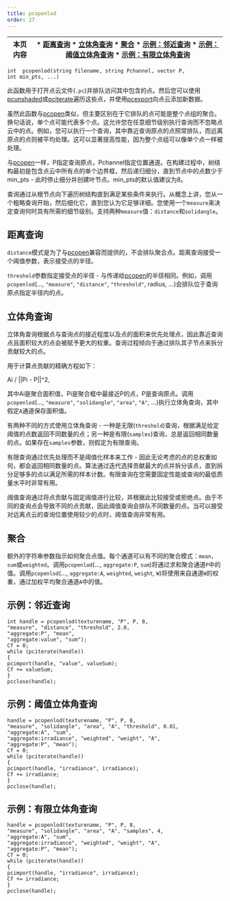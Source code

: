 ```yaml
---
title: pcopenlod
order: 27
---
```


| 本页内容 | * [距离查询](#distance-queries) * [立体角查询](#solid-angle-queries) * [聚合](#aggregation) * [示例：邻近查询](#example-proximity-query) * [示例：阈值立体角查询](#example-threshold-solid-angle-query) * [示例：有限立体角查询](#example-limited-solid-angle-query) |
| --- | --- |

`int  pcopenlod(string filename, string Pchannel, vector P, int min_pts, ...)`

此函数用于打开点云文件(`.pc`)并排队访问其中包含的点。然后您可以使用[pcunshaded](pcunshaded.html "迭代读写通道中尚未写入任何数据的点")或[pciterate](pciterate.html "用于迭代pcopen查询中找到的所有点")遍历这些点，并使用[pcexport](pcexport.html "在pciterate或pcunshaded循环中向点云写入数据")向点云添加新数据。

虽然此函数与[pcopen](pcopen.html "返回点云文件的句柄")类似，但主要区别在于它排队的点可能是整个点组的聚合。换句话说，单个点可能代表多个点。这允许您在任意细节级别执行查询而不忽略点云中的点。例如，您可以执行一个查询，其中靠近查询原点的点照常排队，而远离原点的点则被平均处理。这可以显著提高性能，因为整个点组可以像单个点一样被处理。

与[pcopen](pcopen.html "返回点云文件的句柄")一样，P指定查询原点，Pchannel指定位置通道。在构建过程中，树结构最初是包含点云中所有点的单个边界框，然后递归细分，直到节点中的点数少于min_pts - 此时停止细分并创建叶节点。min_pts的默认值建议为8。

查询通过从根节点向下遍历树结构直到满足某些条件来执行。从概念上讲，您从一个粗略查询开始，然后细化它，直到您认为它足够详细。您使用一个`measure`来决定查询何时具有所需的细节级别。支持两种`measure`值：`distance`和`solidangle`。

## 距离查询

`distance`模式是为了与[pcopen](pcopen.html "返回点云文件的句柄")兼容而提供的，不会排队聚合点。距离查询接受一个阈值参数，表示接受点的半径。

`threshold`参数指定接受点的半径 - 与传递给[pcopen](pcopen.html "返回点云文件的句柄")的半径相同。例如，调用`pcopenlod`(…, `"measure"`, `"distance"`, `"threshold"`, radius, …)会排队位于查询原点指定半径内的点。

## 立体角查询

立体角查询根据点与查询点的接近程度以及点的面积来优先处理点，因此靠近查询点且面积较大的点会被赋予更大的权重。查询过程倾向于通过排队其子节点来拆分贡献较大的点。

用于计算点贡献的精确方程如下：

Ai / ||Pi - P||^2,

其中Ai是聚合面积值，Pi是聚合框中最接近P的点，P是查询原点。调用`pcopenlod`(…, `"measure"`, `"solidangle"`, `"area"`, `"A"`, …)执行立体角查询，其中假定`A`通道保存面积值。

有两种不同的方式使用立体角查询 - 一种是无限(`threshold`)查询，根据满足给定阈值的点数返回不同数量的点；另一种是有限(`samples`)查询，总是返回相同数量的点。如果存在`samples`参数，则假定为有限查询。

有限查询通过优先处理而不是阈值化样本来工作 - 因此无论考虑的点的总权重如何，都会返回相同数量的点。算法通过迭代选择贡献最大的点并拆分该点，直到拆分足够多的点以满足所需的样本计数。有限查询在您需要固定性能或查询的最低质量水平时非常有用。

阈值查询通过将点贡献与固定阈值进行比较，并根据此比较接受或拒绝点。由于不同的查询点会导致不同的点贡献，因此阈值查询会排队不同数量的点。当可以接受对远离点云的查询位置使用较少的点时，阈值查询非常有用。

## 聚合

额外的字符串参数指示如何聚合点值。每个通道可以有不同的聚合模式：`mean`、`sum`或`weighted`。调用`pcopenlod`(…, `aggregate:P`, `sum`)将通过求和聚合通道`P`中的值。调用`pcopenlod`(…, `aggregate:A`, `weighted`, `weight`, `W`)将使用来自通道`W`的权重，通过加权平均聚合通道`A`中的值。

## 示例：邻近查询

```vex
int handle = pcopenlod(texturename, "P", P, 8,
"measure", "distance", "threshold", 2.0,
"aggregate:P", "mean",
"aggregate:value", "sum");
Cf = 0;
while (pciterate(handle))
{
pcimport(handle, "value", valueSum);
Cf += valueSum;
}
pcclose(handle);
```

## 示例：阈值立体角查询

```vex
handle = pcopenlod(texturename, "P", P, 8,
"measure", "solidangle", "area", "A", "threshold", 0.01,
"aggregate:A", "sum",
"aggregate:irradiance", "weighted", "weight", "A",
"aggregate:P", "mean");
Cf = 0;
while (pciterate(handle))
{
pcimport(handle, "irradiance", irradiance);
Cf += irradiance;
}
pcclose(handle);
```

## 示例：有限立体角查询

```vex
handle = pcopenlod(texturename, "P", P, 8,
"measure", "solidangle", "area", "A", "samples", 4,
"aggregate:A", "sum",
"aggregate:irradiance", "weighted", "weight", "A",
"aggregate:P", "mean");
Cf = 0;
while (pciterate(handle))
{
pcimport(handle, "irradiance", irradiance);
Cf += irradiance;
}
pcclose(handle);
```